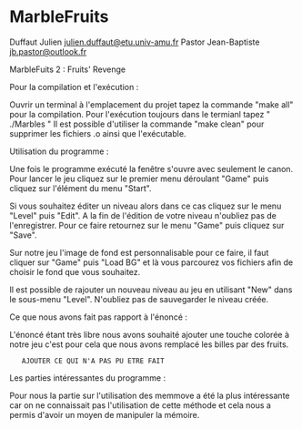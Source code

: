 # MarbleFruits


Duffaut Julien       julien.duffaut@etu.univ-amu.fr
Pastor Jean-Baptiste jb.pastor@outlook.fr


MarbleFuits 2 : Fruits' Revenge


Pour la compilation et l'exécution : 

Ouvrir un terminal à l'emplacement du projet tapez la commande "make all" pour la compilation.
Pour l'exécution toujours dans le termianl tapez " ./Marbles "
Il est possible d'utiliser la commande "make clean" pour supprimer les fichiers .o ainsi que l'exécutable.


  Utilisation du programme : 

Une fois le programme exécuté la fenêtre s'ouvre avec seulement le canon. 
Pour lancer le jeu cliquez sur le premier menu déroulant "Game" puis cliquez sur l'élément du menu "Start".

Si vous souhaitez éditer un niveau alors dans ce cas cliquez sur le menu "Level" puis "Edit". A la fin de l'édition de votre niveau n'oubliez pas de l'enregistrer.
Pour ce faire retournez sur le menu "Game" puis cliquez sur "Save".

Sur notre jeu l'image de fond est personnalisable pour ce faire, il faut cliquer sur "Game" puis "Load BG" et là vous parcourez vos fichiers afin de choisir le fond que vous souhaitez.

Il est possible de rajouter un nouveau niveau au jeu en utilisant "New" dans le sous-menu "Level". N'oubliez pas de sauvegarder le niveau créée.


  Ce que nous avons fait pas rapport à l'énoncé : 

L'énoncé étant très libre nous avons souhaité ajouter une touche colorée à notre jeu c'est pour cela que nous avons remplacé les billes par des fruits.

       AJOUTER CE QUI N'A PAS PU ETRE FAIT


  Les parties intéressantes du programme :

Pour nous la partie sur l'utilisation des memmove a été la plus intéressante car on ne connaissait pas l'utilisation de cette méthode et cela nous a permis d'avoir un moyen de manipuler la mémoire.
